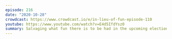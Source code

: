 ```yaml
---
episode: 216
date: "2020-10-28"
crowdcast: https://www.crowdcast.io/e/in-lieu-of-fun-episode-110
youtube: https://www.youtube.com/watch?v=E4d5IfdYsz0
summary: Salvaging what fun there is to be had in the upcoming election (part 1)
---
```

